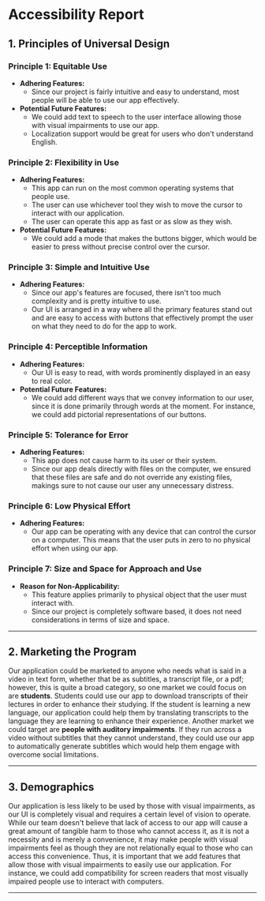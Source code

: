 # Accessibility Report

## 1. Principles of Universal Design

### Principle 1: Equitable Use
- **Adhering Features:**
    - Since our project is fairly intuitive and easy to understand, most people will be able to use our app effectively. 
- **Potential Future Features:**
    - We could add text to speech to the user interface allowing those with visual impairments to use our app.
    - Localization support would be great for users who don't understand English.

### Principle 2: Flexibility in Use
- **Adhering Features:**
    - This app can run on the most common operating systems that people use.
    - The user can use whichever tool they wish to move the cursor to interact with our application.
    - The user can operate this app as fast or as slow as they wish.
- **Potential Future Features:**
    - We could add a mode that makes the buttons bigger, which would be easier to press without precise control over the cursor.

### Principle 3: Simple and Intuitive Use
- **Adhering Features:**
    - Since our app's features are focused, there isn't too much complexity and is pretty intuitive to use.
    - Our UI is arranged in a way where all the primary features stand out and are easy to access with buttons that effectively prompt the user on what they need to do for the app to work.

### Principle 4: Perceptible Information
- **Adhering Features:**
    - Our UI is easy to read, with words prominently displayed in an easy to real color.
- **Potential Future Features:**
    - We could add different ways that we convey information to our user, since it is done primarily through words at the moment. For instance, we could add pictorial representations of our buttons.

### Principle 5: Tolerance for Error
- **Adhering Features:**
    - This app does not cause harm to its user or their system.
    - Since our app deals directly with files on the computer, we ensured that these files are safe and do not override any existing files, makings sure to not cause our user any unnecessary distress.

### Principle 6: Low Physical Effort
- **Adhering Features:**
    - Our app can be operating with any device that can control the cursor on a computer. This means that the user puts in zero to no physical effort when using our app.

### Principle 7: Size and Space for Approach and Use
- **Reason for Non-Applicability:**
    - This feature applies primarily to physical object that the user must interact with.
    - Since our project is completely software based, it does not need considerations in terms of size and space.

---

## 2. Marketing the Program

Our application could be marketed to anyone who needs what is said in a video in text form, whether that be as subtitles, a transcript file, or a pdf; however, this is quite a broad category, so one market we could focus on are **students**. Students could use our app to download transcripts of their lectures in order to enhance their studying. If the student is learning a new language, our application could help them by translating transcripts to the language they are learning to enhance their experience. Another market we could target are **people with auditory impairments**. If they run across a video without subtitles that they cannot understand, they could use our app to automatically generate subtitles which would help them engage with overcome social limitations.

---

## 3. Demographics

Our application is less likely to be used by those with visual impairments, as our UI is completely visual and requires a certain level of vision to operate. While our team doesn't believe that lack of access to our app will cause a great amount of tangible harm to those who cannot access it, as it is not a necessity and is merely a convenience, it may make people with visual impairments feel as though they are not relationally equal to those who can access this convenience. Thus, it is important that we add features that allow those with visual impairments to easily use our application. For instance, we could add compatibility for screen readers that most visually impaired people use to interact with computers.

---

